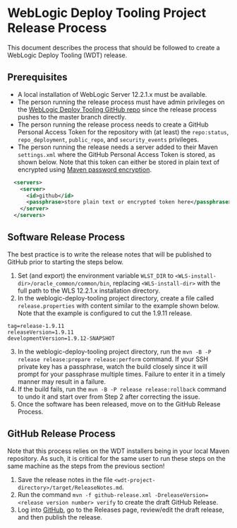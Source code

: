 # WebLogic Deploy Tooling Project Release Process
This document describes the process that should be followed to create a WebLogic Deploy Tooling (WDT) release.

## Prerequisites
- A local installation of WebLogic Server 12.2.1.x must be available.
- The person running the release process must have admin privileges on the [WebLogic Deploy Tooling GitHub repo](https://github.com/oracle/weblogic-deploy-tooling) since the release process pushes to the master branch directly.
- The person running the release process needs to create a GitHub Personal Access Token for the repository with (at least) the `repo:status`, `repo_deployment`, `public_repo`, and `security_events` privileges.
- The person running the release needs a server added to their Maven `settings.xml` where the GitHub Personal Access Token is stored, as shown below.  Note that this token can either be stored in plain text of encrypted using [Maven password encryption](https://maven.apache.org/guides/mini/guide-encryption.html).

```xml
  <servers>
    <server>
      <id>github</id>
      <passphrase>store plain text or encrypted token here</passphrase>
    </server>
  </servers>
```

## Software Release Process
The best practice is to write the release notes that will be published to GitHub prior to starting the steps below.

1. Set (and export) the environment variable `WLST_DIR` to `<WLS-install-dir>/oracle_common/common/bin`, replacing `<WLS-install-dir>` with the full path to the WLS 12.2.1.x installation directory.
2. In the weblogic-deploy-tooling project directory, create a file called `release.properties` with content similar to the example shown below.  Note that the example is configured to cut the 1.9.11 release.

```properties
tag=release-1.9.11
releaseVersion=1.9.11
developmentVersion=1.9.12-SNAPSHOT
```

3. In the weblogic-deploy-tooling project directory, run the `mvn -B -P release release:prepare release:perform` command.  If your SSH private key has a passphrase, watch the build closely since it will prompt for your passphrase multiple times.  Failure to enter it in a timely manner may result in a failure.
4. If the build fails, run the `mvn -B -P release release:rollback` command to undo it and start over from Step 2 after correcting the issue.
5. Once the software has been released, move on to the GitHub Release Process.

## GitHub Release Process
Note that this process relies on the WDT installers being in your local Maven repository.  As such, it is critical for the same user to run these steps on the same machine as the steps from the previous section!

1. Save the release notes in the file `<wdt-project-directory>/target/ReleaseNotes.md`.
2. Run the command `mvn -f github-release.xml -DreleaseVersion=<release version number> verify` to create the draft GitHub Release.
3. Log into [GitHub](https://github.com/oracle/weblogic-deploy-tooling), go to the Releases page, review/edit the draft release, and then publish the release.
